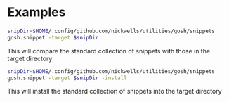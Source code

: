 <!-- Created by mkdoc DO NOT EDIT. -->

# Examples

```sh
snipDir=$HOME/.config/github.com/nickwells/utilities/gosh/snippets
gosh.snippet -target $snipDir
```
This will compare the standard collection of snippets with those in the target
directory

```sh
snipDir=$HOME/.config/github.com/nickwells/utilities/gosh/snippets
gosh.snippet -target $snipDir -install
```
This will install the standard collection of snippets into the target directory

